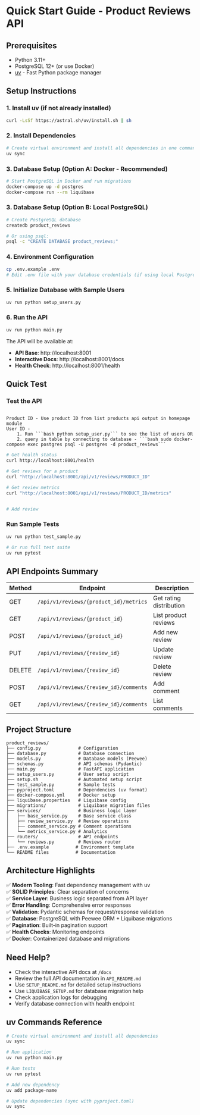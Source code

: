 # Quick Start Guide - Product Reviews API

## Prerequisites
- Python 3.11+
- PostgreSQL 12+ (or use Docker)
- [uv](https://docs.astral.sh/uv/) - Fast Python package manager

## Setup Instructions

### 1. Install uv (if not already installed)
```bash
curl -LsSf https://astral.sh/uv/install.sh | sh
```

### 2. Install Dependencies
```bash
# Create virtual environment and install all dependencies in one command
uv sync
```

### 3. Database Setup (Option A: Docker - Recommended)
```bash
# Start PostgreSQL in Docker and run migrations
docker-compose up -d postgres
docker-compose run --rm liquibase
```

### 3. Database Setup (Option B: Local PostgreSQL)
```bash
# Create PostgreSQL database
createdb product_reviews

# Or using psql:
psql -c "CREATE DATABASE product_reviews;"
```

### 4. Environment Configuration
```bash
cp .env.example .env
# Edit .env file with your database credentials (if using local PostgreSQL)
```

### 5. Initialize Database with Sample Users
```bash
uv run python setup_users.py
```

### 6. Run the API
```bash
uv run python main.py
```

The API will be available at:
- **API Base**: http://localhost:8001
- **Interactive Docs**: http://localhost:8001/docs
- **Health Check**: http://localhost:8001/health

## Quick Test

### Test the API

```Getting Sample Data

Product ID - Use product ID from list products api output in homepage module 
User ID - 
    1. Run ```bash python setup_user.py``` to see the list of users OR
    2. query in table by connecting to database - ```bash sudo docker-compose exec postgres psql -U postgres -d product_reviews```

```


```bash
# Get health status
curl http://localhost:8001/health

# Get reviews for a product 
curl "http://localhost:8001/api/v1/reviews/PRODUCT_ID"

# Get review metrics
curl "http://localhost:8001/api/v1/reviews/PRODUCT_ID/metrics"


# Add review

```

### Run Sample Tests
```bash
uv run python test_sample.py

# Or run full test suite
uv run pytest
```

## API Endpoints Summary

| Method | Endpoint | Description |
|--------|----------|-------------|
| GET | `/api/v1/reviews/{product_id}/metrics` | Get rating distribution |
| GET | `/api/v1/reviews/{product_id}` | List product reviews |
| POST | `/api/v1/reviews/{product_id}` | Add new review |
| PUT | `/api/v1/reviews/{review_id}` | Update review |
| DELETE | `/api/v1/reviews/{review_id}` | Delete review |
| POST | `/api/v1/reviews/{review_id}/comments` | Add comment |
| GET | `/api/v1/reviews/{review_id}/comments` | List comments |

## Project Structure

```
product_reviews/
├── config.py              # Configuration
├── database.py            # Database connection
├── models.py              # Database models (Peewee)
├── schemas.py             # API schemas (Pydantic)
├── main.py                # FastAPI application
├── setup_users.py         # User setup script
├── setup.sh               # Automated setup script
├── test_sample.py         # Sample tests
├── pyproject.toml         # Dependencies (uv format)
├── docker-compose.yml     # Docker setup
├── liquibase.properties   # Liquibase config
├── migrations/            # Liquibase migration files
├── services/              # Business logic layer
│   ├── base_service.py    # Base service class
│   ├── review_service.py  # Review operations
│   ├── comment_service.py # Comment operations
│   └── metrics_service.py # Analytics
├── routers/               # API endpoints
│   └── reviews.py         # Reviews router
├── .env.example          # Environment template
└── README files          # Documentation
```

## Architecture Highlights

✅ **Modern Tooling**: Fast dependency management with uv  
✅ **SOLID Principles**: Clear separation of concerns  
✅ **Service Layer**: Business logic separated from API layer  
✅ **Error Handling**: Comprehensive error responses  
✅ **Validation**: Pydantic schemas for request/response validation  
✅ **Database**: PostgreSQL with Peewee ORM + Liquibase migrations  
✅ **Pagination**: Built-in pagination support  
✅ **Health Checks**: Monitoring endpoints  
✅ **Docker**: Containerized database and migrations  

## Need Help?

- Check the interactive API docs at `/docs`
- Review the full API documentation in `API_README.md`
- Use `SETUP_README.md` for detailed setup instructions
- Use `LIQUIBASE_SETUP.md` for database migration help
- Check application logs for debugging
- Verify database connection with health endpoint

## uv Commands Reference

```bash
# Create virtual environment and install all dependencies
uv sync

# Run application
uv run python main.py

# Run tests
uv run pytest

# Add new dependency
uv add package-name

# Update dependencies (sync with pyproject.toml)
uv sync
```

